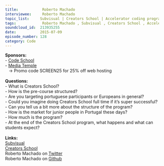 ```yaml
--- 
title:           Roberto Machado 
interviewee:     Roberto Machado 
topic_list:     Subvisual | Creators School | Accelerator coding program | Apprenticeships | Portugal | Web development | Juniors in Portugal | Small companies | Costs
tags:            Roberto Machado , Subvisual , Creators School , Accelerator coding program , Apprenticeships , Portugal , Web development , Juniors in Portugal , Small companies , Costs
soundcloud_id:  213935255
date:           2015-07-09
episode_number: 128
category: Code
---
```


<p class="show_notes_display"><b>Sponsors:<br></b>- <a rel="nofollow" target="_blank" href="https://www.codeschool.com/betweenscreens">Code School</a><b><br></b>- <a rel="nofollow" target="_blank" href="http://mediatemple.net/?utm_source=BetweenScreens&amp;utm_medium=podcast&amp;utm_campaign=SCREEN25">Media Temple</a><b><br></b>   -&gt; Promo code SCREEN25 for 25% off web hosting<br><b><br>Questions:</b><br>- What is Creators School?<br>- How is the pre-course structured?<br>- Are you targeting portuguese participants or Europeans in general?<br>- Could you imagine doing Creators School full time if it’s super successful?<br>- Can you tell us a bit more about the structure of the program?<br>- How is the market for junior people in Portugal these days?<br>- How much is the program?<br>- At the end of the Creators School program, what happens and what can students expect?<br><br><b>Links:</b><br><a rel="nofollow" target="_blank" href="https://subvisual.co/">Subvisual</a><br><a rel="nofollow" target="_blank" href="http://creatorsschool.com/">Creators School</a><br>Roberto Machado on <a rel="nofollow" target="_blank" href="https://twitter.com/rmdgb">Twitter</a><br>Roberto Machado on <a rel="nofollow" target="_blank" href="https://github.com/rmdmachado">Github</a><br><br></p>

